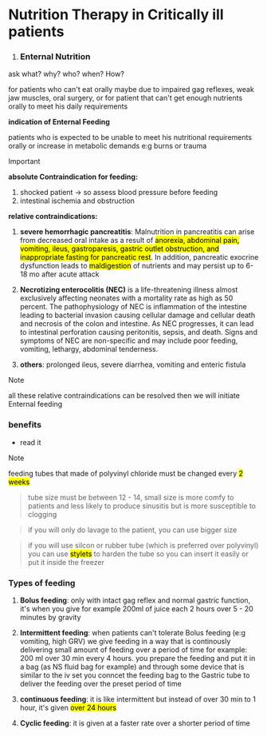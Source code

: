 # Nutrition Therapy in Critically ill patients

1. ### Enternal Nutrition

ask what? why? who? when? How?

for patients who can't eat orally maybe due to impaired gag reflexes, weak jaw muscles, oral surgery, or for patient that can't get enough nutrients orally to meet his daily requirements

**indication of Enternal Feeding**

patients who is expected to be unable to meet his nutritional requirements orally or increase in metabolic demands e:g burns or trauma

> [!IMPORTANT]
> **absolute Contraindication for feeding:**
> 1. shocked patient -> so assess blood pressure before feeding
> 2. intestinal ischemia and obstruction

**relative contraindications:**

1. **severe hemorrhagic pancreatitis**: Malnutrition in pancreatitis can arise from decreased oral intake as a result of <mark>anorexia, abdominal pain, vomiting, ileus, gastroparesis, gastric outlet obstruction, and inappropriate fasting for pancreatic rest</mark>. In addition, pancreatic exocrine dysfunction leads to <mark>maldigestion</mark> of nutrients and may persist up to 6-18 mo after acute attack

2. **Necrotizing enterocolitis (NEC)** is a life-threatening illness almost exclusively affecting neonates with a mortality rate as high as 50 percent. The pathophysiology of NEC is inflammation of the intestine leading to bacterial invasion causing cellular damage and cellular death and necrosis of the colon and intestine. As NEC progresses, it can lead to intestinal perforation causing peritonitis, sepsis, and death. Signs and symptoms of NEC are non-specific and may include poor feeding, vomiting, lethargy, abdominal tenderness.

3. **others**: prolonged ileus, severe diarrhea, vomiting and enteric fistula

> [!NOTE]
> all these relative contraindications can be resolved then we will initiate Enternal feeding

### benefits
- read it 

> [!NOTE]
> feeding tubes that made of polyvinyl chloride must be changed every <mark>2 weeks</mark>

> tube size must be between 12 - 14, small size is more comfy to patients and less likely to produce sinusitis but is more susceptible to clogging

> if you will only do lavage to the patient, you can use bigger size

> if you will use silcon or rubber tube (which is preferred over polyvinyl) you can use <mark>stylets</mark> to harden the tube so you can insert it easily or put it inside the freezer

### Types of feeding

1. **Bolus feeding**: only with intact gag reflex and normal gastric function, it's when you give for example 200ml of juice each 2 hours over 5 - 20 minutes by gravity

2. **Intermittent feeding**: when patients can't tolerate Bolus feeding (e:g vomiting, high GRV) we give feeding in a way that is continously delivering small amount of feeding over a period of time for example: 200 ml over 30 min every 4 hours. you prepare the feeding and put it in a bag (as NS fluid bag for example) and through some device that is similar to the iv set you conncet the feeding bag to the Gastric tube to deliver the feeding over the preset period of time

3. **continuous feeding**: it is like intermittent but instead of over 30 min to 1 hour, it's given <mark>over 24 hours</mark>

4. **Cyclic feeding**: it is given at a faster rate over a shorter period of time